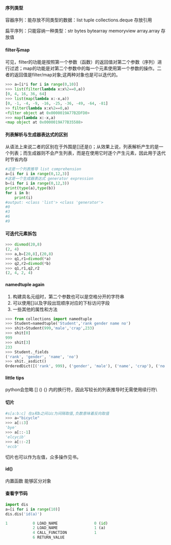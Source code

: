 #### 序列类型

容器序列：能存放不同类型的数据：list tuple collections.deque 存放引用

扁平序列：只能容纳一种类型：str bytes bytearray memoryview array.array 存放值

#### filter与map

可见，filter的功能是按照第一个参数（函数）的返回值对第二个参数（序列）进行过滤；map的功能是对第二个参数中的每一个元素使用第一个参数的操作。二者的返回值是filter/map对象;这两种对象也是可以迭代的。

```python
>>> a=[i*i for i in range(0,10)]
>>> list(filter(lambda x:x%2==0,a))
[0, 4, 16, 36, 64]
>>> list(map(lambda x:-x,a)) 
[0, -1, -4, -9, -16, -25, -36, -49, -64, -81]
>> filter(lambda x:x%2==0,a)       
<filter object at 0x0000019A77B2DFD0>
>>> map(lambda x:-x,a)        
<map object at 0x0000019A77B35588>
```

#### 列表解析与生成器表达式的区别

从语法上来说二者的区别在于外围是[]还是()；从效果上说，列表解析产生的是一个列表；而生成器则不会产生列表，而是在使用它时逐个产生元素，因此用于迭代时节省内存

```python
#这是一个列表推导 list comprehension
a=[i for i in range(0,12,3)]
#这是一个生成器表达式 generator expression
b=(i for i in range(0,12,3))
print(type(a),type(b))
for i in b:
    print(i)
#output: <class 'list'> <class 'generator'>
#0
#3
#6
#9
```

#### 可迭代元素拆包

```python
>>> divmod(20,8)
(2, 4)
>>> a,b=[20,8],(20,8) 
>>> q1,r1=divmod(*a)              
>>> q2,r2=divmod(*b)
>>> q1,r1,q2,r2
(2, 4, 2, 4)
```

#### namedtuple again

1. 构建具名元组时，第二个参数也可以是空格分开的字符串
2. 可以使用[]以及字段出现顺序对应的下标访问字段
3. 一些其他的属性和方法

```python
>>> from collections import namedtuple
>>> Student=namedtuple('Student','rank gender name no')
>>> shit=Student(999,'male','crap',233) 
>>> shit[0]
999
>>> shit[3]
233
>>> Student._fields
('rank', 'gender', 'name', 'no')
>>> shit._asdict()
OrderedDict([('rank', 999), ('gender', 'male'), ('name', 'crap'), ('no', 233)])
```

#### little tips

python会忽略 [] () {} 内的换行符，因此写较长的列表推导时无需使用续行符\

#### 切片

```python
#s[a:b:c] 在a和b之间以c为间隔取值,负数意味着反向取值
>>> a="bicycle"
>>> a[::3]
'bye'
>>> a[::-1]
'elcycib'
>>> a[::-2]
'eccb'
```

切片也可以作为左值，众多操作见书。

#### id()

内置函数 能够区分对象

 #### 查看字节码

```python
import dis
a=[i for i in range(10)]
dis.dis('id(a)')

1           0 LOAD_NAME                0 (id)
            2 LOAD_NAME                1 (a)
            4 CALL_FUNCTION            1
            6 RETURN_VALUE
```

